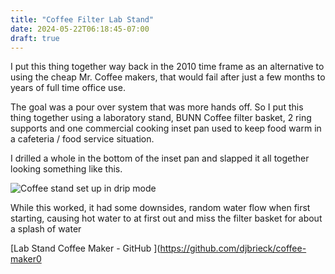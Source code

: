 ```yaml
---
title: "Coffee Filter Lab Stand"
date: 2024-05-22T06:18:45-07:00
draft: true
---
```


I put this thing together way back in the 2010 time frame as an alternative to using the cheap Mr. Coffee makers, that would fail after just a few months to years of full time office use.

The goal was a pour over system that was more hands off. So I put this thing together using a laboratory stand, BUNN Coffee filter basket,  2 ring supports and one commercial cooking inset pan used to keep food warm in a cafeteria / food service situation.

I drilled a whole in the bottom of the inset pan and slapped it all together looking something like this.

![Coffee stand set up in drip mode]()

While this worked, it had some downsides, random water flow when first starting, causing hot water to at first out and miss the filter basket for about a splash of water


 [Lab Stand Coffee Maker - GitHub ](https://github.com/djbrieck/coffee-maker0

